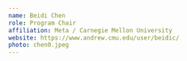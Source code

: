 ```yaml
---
name: Beidi Chen
role: Program Chair
affiliation: Meta / Carnegie Mellon University
website: https://www.andrew.cmu.edu/user/beidic/
photo: chen0.jpeg
---
```


